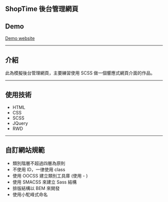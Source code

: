 ## ShopTime 後台管理網頁

## Demo
[Demo website](https://music24241.github.io/ShopTime_ManagedWebsite/)
***
## 介紹
此為模擬後台管理網頁，主要練習使用 SCSS 做一個響應式網頁介面的作品。
***
## 使用技術
- HTML
- CSS
- SCSS
- JQuery
- RWD
***
## 自訂網站規範
- 類別階層不超過四層為原則
- 不使用 ID，一律使用 class
- 使用 OOCSS 建立類別工具庫 (使用 - )
- 使用 SMACSS 來建立 Sass 結構
- 排版結構以 BEM 來開發
- 使用小駝峰式命名
